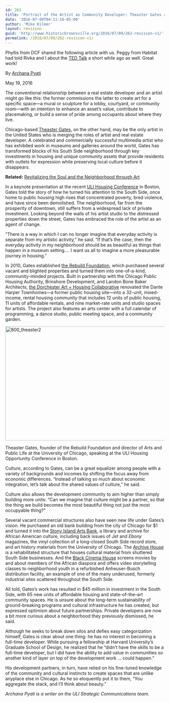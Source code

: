 ```yaml
---
id: 263
title: 'Portrait of the Artist as Community Developer: Theaster Gates and Chicago’s South Side'
date: '2016-07-09T04:11:16-05:00'
author: 'Mike Kilmer'
layout: revision
guid: 'http://www.historicbrownsville.org/2016/07/09/262-revision-v1/'
permalink: /2016/07/09/262-revision-v1/
---
```


Phyllis from DCF shared the following article with us. Peggy from Habitat had told Rivka and I about the <a href="https://www.ted.com/talks/theaster_gates_how_to_revive_a_neighborhood_with_imagination_beauty_and_art?language=en">TED Talk</a> a short while ago as well. Great work!

<p id="author">By <a title="Posts by Archana Pyati" href="http://urbanland.uli.org/author/archana-pyati/" rel="author">Archana Pyati</a></p>
<p id="the-post-date">May 19, 2016</p>
The conventional relationship between a real estate developer and an artist might go like this: the former commissions the latter to create art for a specific space—a mural or sculpture for a lobby, courtyard, or community room—with an intention to enhance an asset’s value, contribute to placemaking, or build a sense of pride among occupants about where they live.

Chicago-based <a href="http://theastergates.com/home.html">Theaster Gates</a>, on the other hand, may be the only artist in the United States who is merging the roles of artist and real estate developer. A celebrated and commercially successful multimedia artist who has exhibited work in museums and galleries around the world, Gates has transformed blocks of his South Side neighborhood through key investments in housing and unique community assets that provide residents with outlets for expression while preserving local culture before it disappears.

<strong>Related:</strong> <a href="http://urbanland.uli.org/economy-markets-trends/revitalizing-the-soul-and-the-neighborhood-through-art/">Revitalizing the Soul and the Neighborhood through Art</a>

In a keynote presentation at the recent <a href="http://housingconference.uli.org/">ULI Housing Conference</a> in Boston, Gates told the story of how he turned his attention to the South Side, once home to public housing high rises that concentrated poverty, bred violence, and have since been demolished. The neighborhood, far from the prosperity of downtown, still suffers from a widespread lack of private investment. Looking beyond the walls of his artist studio to the distressed properties down the street, Gates has embraced the role of the artist as an agent of change.

“There is a way in which I can no longer imagine that everyday activity is separate from my artistic activity,” he said. “If that’s the case, then the everyday activity in my neighborhood should be as beautiful as things that happen in a museum setting…. I want us all to imagine a more pleasurable journey in housing.”

In 2010, Gates established <a href="https://rebuild-foundation.org/">the Rebuild Foundation</a>, which purchased several vacant and blighted properties and turned them into one-of-a-kind, community-minded projects. Built in partnership with the Chicago Public Housing Authority, Brinshore Development, and Landon Bone Baker Architects, <a href="https://rebuild-foundation.org/site/dorchester-art-housing-collaborative/">the Dorchester Art + Housing Collaborative</a> renovated the Dante Harper Townhomes—a former public housing site—into a 32-unit, mixed-income, rental housing community that includes 12 units of public housing, 11 units of affordable rentals, and nine market-rate units and studio spaces for artists. The project also features an arts center with a full calendar of programming, a dance studio, public meeting space, and a community garden.
<div id="attachment_29521" class="wp-caption aligncenter"><img class="wp-image-29521" src="http://urbanland.uli.org/wp-content/uploads/sites/5/2016/05/800_theaster2.jpg" sizes="(max-width: 619px) 100vw, 619px" srcset="http://urbanland.uli.org/wp-content/uploads/sites/5/2016/05/800_theaster2.jpg 800w, http://urbanland.uli.org/wp-content/uploads/sites/5/2016/05/800_theaster2-300x175.jpg 300w, http://urbanland.uli.org/wp-content/uploads/sites/5/2016/05/800_theaster2-768x448.jpg 768w" alt="800_theaster2" width="619" height="361" />
<p class="wp-caption-text">Theaster Gates, founder of the Rebuild Foundation and director of Arts and Public Life at the University of Chicago, speaking at the ULI Housing Opportunity Conference in Boston.</p>

</div>
Culture, according to Gates, can be a great equalizer among people with a variety of backgrounds and incomes by shifting the focus away from economic differences. “Instead of talking so much about economic integration, let’s talk about the shared values of culture,” he said.

Culture also allows the development community to aim higher than simply building more units: “Can we imagine that culture might be a partner, so that the thing we build becomes the most beautiful thing not just the most occupyable thing?”

Several vacant commercial structures also have seen new life under Gates’s vision. He purchased an old bank building from the city of Chicago for $1 and turned it into the <a href="https://rebuild-foundation.org/site/stony-island-arts-bank/">Stony Island Arts Bank</a>, a library and archive for African American culture, including back issues of <em>Jet</em> and <em>Ebony</em> magazines, the vinyl collection of a long-closed South Side record store, and art history materials from the University of Chicago. The <a href="https://rebuild-foundation.org/site/archive-house/">Archive House</a> is a rehabilitated structure that houses cultural material from shuttered South Side businesses. And the <a href="https://rebuild-foundation.org/site/black-cinema-house/">Black Cinema House</a> screens movies by and about members of the African diaspora and offers video storytelling classes to neighborhood youth in a refurbished Anheuser-Busch distribution facility, an example of one of the many underused, formerly industrial sites scattered throughout the South Side.

All told, Gates’s work has resulted in $45 million in investment in the South Side, with 65 new units of affordable housing and state-of-the-art community spaces. He is unsure about the long-term sustainability of ground-breaking programs and cultural infrastructure he has created, but expressed optimism about future partnerships. Private developers are now a bit more curious about a neighborhood they previously dismissed, he said.

Although he seeks to break down silos and defies easy categorization himself, Gates is clear about one thing: he has no interest in becoming a full-time developer. While pursuing a fellowship at Harvard University’s Graduate School of Design, he realized that he “didn’t have the skills to be a full-time developer, but I did have the ability to add value in communities so another kind of layer on top of the development work … could happen.”

His development partners, in turn, have relied on his fine-tuned knowledge of the community and cultural instincts to create spaces that are unlike anyplace else in Chicago. As he so eloquently put it to them, “You aggregate the stack, and I’ll think about beauty.”

<em>Archana Pyati is a writer on the ULI Strategic Communications team. </em>